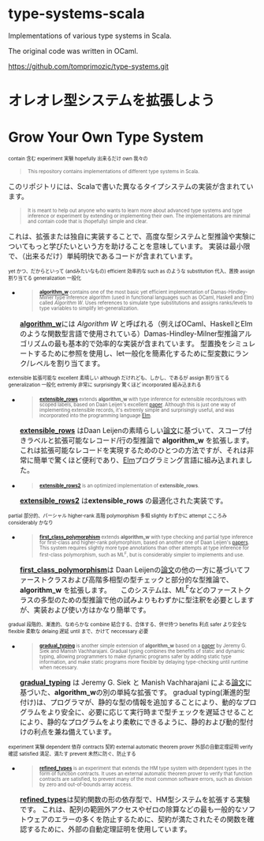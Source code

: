 # type-systems-scala

Implementations of various type systems in Scala.

The original code was written in OCaml.

https://github.com/tomprimozic/type-systems.git


# オレオレ型システムを拡張しよう

# Grow Your Own Type System

<sup><sub>
contain 含む
experiment 実験
hopefully 出来るだけ
own 我々の
</sub></sup>

> <sup><sub>
This repository contains implementations of different type systems in Scala.

このリポジトリには、Scalaで書いた異なるタイプシステムの実装が含まれています。

> <sup><sub>
It is meant to help out anyone who wants to learn more about advanced type systems and
type inference or experiment by extending or implementing their own. The implementations
are minimal and contain code that is (hopefully) simple and clear.

これは、拡張または独自に実装することで、高度な型システムと型推論や実験についてもっと学びたいという方を助けることを意味しています。
実装は最小限で、（出来るだけ）単純明快であるコードが含まれています。

<sup><sub>
yet かつ、だからといって (andみたいなもの)
efficient 効率的な
such as のような
substitution 代入、置換
assign 割り当てる
generalization 一般化
</sub></sup>

-   > <sup><sub>
    [**algorithm_w**](https://github.com/hsk/type-systems-scala/tree/master/algorithm_w)
    contains one of the most basic yet efficient implementation of Damas-Hindley-Milner
    type inference algorithm (used in functional languages such as OCaml, Haskell and Elm)
    called *Algorithm W*. Uses references to simulate type substitutions and assigns
    ranks/levels to type variables to simplify let-generalization.
    
    [**algorithm_w**](https://github.com/hsk/type-systems-scala/tree/master/algorithm_w)には
    *Algorithm W* と呼ばれる（例えばOCaml、HaskellとElmのような関数型言語で使用されている）Damas-Hindley-Milner型推論アルゴリズムの最も基本的で効率的な実装が含まれています。
    型置換をシミュレートするために参照を使用し、let一般化を簡素化するために型変数にランク/レベルを割り当てます。

<sup><sub>
extensible 拡張可能な
excellent 素晴しい
although だけれども、しかし、であるが
assign 割り当てる
generalization 一般化
extremly 非常に
surprisingly 驚くほど
incorporated 組み込まれる
</sub></sup>

-   > <sup><sub>
    [**extensible_rows**](https://github.com/hsk/type-systems-scala/tree/master/extensible_rows)
    extends **algorithm_w** with type inference for extensible records/rows
    with scoped labels, based on Daan Leijen's excellent [paper][extensible_rows]. Although
    this is just one way of implementing extensible records, it's extremly simple and
    surprisingly useful, and was incorporated into the programming language
    [Elm](http://elm-lang.org/learn/Records.elm).
	
    [**extensible_rows**](https://github.com/hsk/type-systems-scala/tree/master/extensible_rows)
    はDaan Leijenの素晴らしい[論文][extensible_rows]に基づいて、スコープ付きラベルと拡張可能なレコード/行の型推論で **algorithm_w** を拡張します。
	これは拡張可能なレコードを実現するためのひとつの方法ですが、それは非常に簡単で驚くほど便利であり、[Elm](http://elm-lang.org/learn/Records.elm)プログラミング言語に組み込まれました。

-   > <sup><sub>
    [**extensible_rows2**](https://github.com/hsk/type-systems-scala/tree/master/extensible_rows2)
    is an optimized implementation of **extensible_rows**.
    
    [**extensible_rows2**](https://github.com/hsk/type-systems-scala/tree/master/extensible_rows2)
    は**extensible_rows** の最適化された実装です。

<sup><sub>
partial 部分的、パーシャル
higher-rank 高階
polymorphism 多相
slightly わずかに
attempt こころみ
considerably かなり
</sub></sup>

-   > <sup><sub>
    [**first_class_polymorphism**](https://github.com/hsk/type-systems-scala/tree/master/first_class_polymorphism)
    extends **algorithm_w** with type checking and partial type inference for first-class
    and higher-rank polymorphism, based on another one of Daan Leijen's [papers][hmf].
    This system requires slightly more type annotations than other attempts at type inference for
    first-class polymorphism, such as ML<sup>F</sup>, but is considerably simpler to implements
    and use.

    [**first_class_polymorphism**](https://github.com/hsk/type-systems-scala/tree/master/first_class_polymorphism)は
    Daan Leijenの[論文][hmf]の他の一方に基づいてファーストクラスおよび高階多相型の型チェックと部分的な型推論で、 **algorithm_w** を拡張します。
    このシステムは、ML<sup>F</sup>などのファーストクラスの多型のための型推論で他の試みよりもわずかに型注釈を必要としますが、実装および使い方はかなり簡単です。

<sup><sub>
gradual 段階的、漸進的、なめらかな
combine 結合する、合体する、併せ持つ
benefits 利点
safer より安全な
flexible 柔軟な
delaing 遅延
until まで、かけて
neccessary 必要
</sub></sup>

-   > <sup><sub>
    [**gradual_typing**](https://github.com/hsk/type-systems-scala/tree/master/gradual_typing)
    is another simple extension of **algorithm_w** based on a [paper][gradual] by Jeremy G. Siek
    and Manish Vachharajani. Gradual typing combines the benefits of static and dynamic typing,
    allowing programmers to make dynamic programs safer by adding static type information, and
    make static programs more flexible by delaying type-checking until runtime when necessary.
    
    [**gradual_typing**](https://github.com/hsk/type-systems-scala/tree/master/gradual_typing)
    は Jeremy G. Siek と Manish Vachharajani による[論文][gradual]に基づいた、**algorithm_w**の別の単純な拡張です。
    gradual typing(漸進的型付け)は、プログラマが、静的な型の情報を追加することにより、動的なプログラムをより安全に、必要に応じて実行時まで型チェックを遅延させることにより、静的なプログラムをより柔軟にできるように、静的および動的型付けの利点を兼ね備えています。

<sup><sub>
experiment 実験
dependent 依存
contracts 契約
external automatic theorem prover 外部の自動定理証明
verify 確認
satisfied 満足、満たす
prevent 未然に防ぐ、防止する
</sub></sup>

-   > <sup><sub>
    [**refined_types**](https://github.com/hsk/type-systems-scala/tree/master/refined_types)
    is an experiment that extends the HM type system with dependent types in the form of function
    contracts. It uses an external automatic theorem prover to verify that function contracts are
    satisfied, to prevent many of the most common software errors, such
    as division by zero and out-of-bounds array access.

    [**refined_types**](https://github.com/hsk/type-systems-scala/tree/master/refined_types)は契約関数の形の依存型で、HM型システムを拡張する実験です。
    これは、配列の範囲外アクセスやゼロの除算などの最も一般的なソフトウェアのエラーの多くを防止するために、契約が満たされたその関数を確認するために、外部の自動定理証明を使用しています。


[extensible_rows]: http://research.microsoft.com/apps/pubs/default.aspx?id=65409
[hmf]: http://research.microsoft.com/apps/pubs/default.aspx?id=132621
[gradual]: http://citeseerx.ist.psu.edu/viewdoc/download?doi=10.1.1.84.8219&rep=rep1&type=pdf
